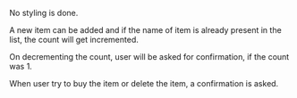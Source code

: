 No styling is done. 

A new item can be added and if the name of item is already present in the list, the count will get incremented.

On decrementing the count, user will be asked for confirmation, if the count was 1.

When user try to buy the item or delete the item, a confirmation is asked.


